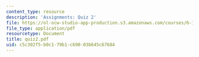 ```yaml
---
content_type: resource
description: 'Assignments: Quiz 2'
file: https://ol-ocw-studio-app-production.s3.amazonaws.com/courses/6-111-introductory-digital-systems-laboratory-fall-2002/c5c302f5b0c179b1c69003b645c67684_quiz2.pdf
file_type: application/pdf
resourcetype: Document
title: quiz2.pdf
uid: c5c302f5-b0c1-79b1-c690-03b645c67684
---
```

